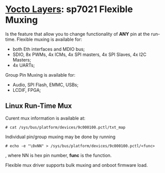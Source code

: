 # [Yocto Layers](/plus1_layers): sp7021 Flexible Muxing

Is the feature that allow you to change functionality of **ANY** pin 
at the run-time. Flexible muxing is available for:
- both Eth interfaces and MDIO bus;
- SDIO, 8x PWMs, 4x ICMs, 4x SPI masters, 4x SPI Slaves, 4x I2C Masters;
- 4x UARTs;

Group Pin Muxing is available for:
- Audio, SPI Flash, EMMC, USBs;
- LCDIF, FPGA;

## Linux Run-Time Mux
Curent mux information is available at:
```
# cat /sys/bus/platform/devices/9c000100.pctl/txt_map
```
Individual pin/group muxing may be done by running
```
# echo -e "\0xNN" > /sys/bus/platform/devices/9c000100.pctl/<func>
```
, where NN is hex pin number, **func** is the function.

Flexible mux driver supports bulk muxing and onboot firmware load.
